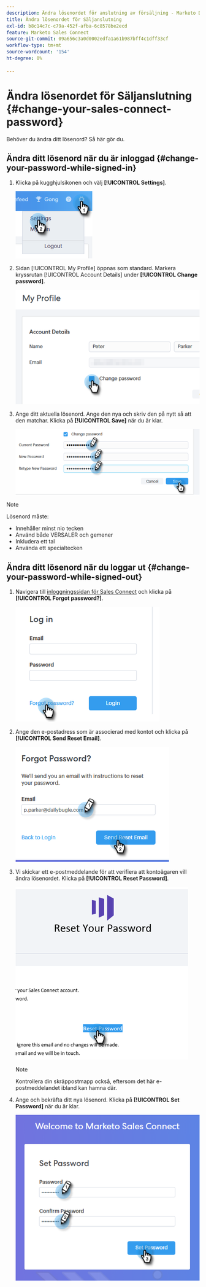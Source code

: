 ```yaml
---
description: Ändra lösenordet för anslutning av försäljning - Marketo Docs - produktdokumentation
title: Ändra lösenordet för Säljanslutning
exl-id: b8c14c7c-c79a-452f-afba-6c8578be2ecd
feature: Marketo Sales Connect
source-git-commit: 09a656c3a0d0002edfa1a61b987bff4c1dff33cf
workflow-type: tm+mt
source-wordcount: '154'
ht-degree: 0%

---
```


# Ändra lösenordet för Säljanslutning {#change-your-sales-connect-password}

Behöver du ändra ditt lösenord? Så här gör du.

## Ändra ditt lösenord när du är inloggad {#change-your-password-while-signed-in}

1. Klicka på kugghjulsikonen och välj **[!UICONTROL Settings]**.

   ![](assets/change-your-sales-connect-password-1.png)

1. Sidan [!UICONTROL My Profile] öppnas som standard. Markera kryssrutan [!UICONTROL Account Details] under **[!UICONTROL Change password]**.

   ![](assets/change-your-sales-connect-password-2.png)

1. Ange ditt aktuella lösenord. Ange den nya och skriv den på nytt så att den matchar. Klicka på **[!UICONTROL Save]** när du är klar.

   ![](assets/change-your-sales-connect-password-3.png)

>[!NOTE]
>
>Lösenord måste:
>
>* Innehåller minst nio tecken
>* Använd både VERSALER och gemener
>* Inkludera ett tal
>* Använda ett specialtecken

## Ändra ditt lösenord när du loggar ut {#change-your-password-while-signed-out}

1. Navigera till [inloggningssidan för Sales Connect](https://toutapp.com/login) och klicka på **[!UICONTROL Forgot password?]**.

   ![](assets/change-your-sales-connect-password-4.png)

1. Ange den e-postadress som är associerad med kontot och klicka på **[!UICONTROL Send Reset Email]**.

   ![](assets/change-your-sales-connect-password-5.png)

1. Vi skickar ett e-postmeddelande för att verifiera att kontoägaren vill ändra lösenordet. Klicka på **[!UICONTROL Reset Password]**.

   ![](assets/change-your-sales-connect-password-6.png)

   >[!NOTE]
   >
   >Kontrollera din skräppostmapp också, eftersom det här e-postmeddelandet ibland kan hamna där.

1. Ange och bekräfta ditt nya lösenord. Klicka på **[!UICONTROL Set Password]** när du är klar.

   ![](assets/change-your-sales-connect-password-7.png)
